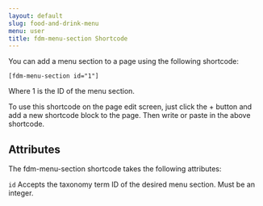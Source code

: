 ```yaml
---
layout: default
slug: food-and-drink-menu
menu: user
title: fdm-menu-section Shortcode
---
```

You can add a menu section to a page using the following shortcode:

`[fdm-menu-section id="1"]`

Where 1 is the ID of the menu section.

To use this shortcode on the page edit screen, just click the + button and add a new shortcode block to the page. Then write or paste in the above shortcode.

## Attributes

The fdm-menu-section shortcode takes the following attributes:

`id` Accepts the taxonomy term ID of the desired menu section. Must be an integer.
